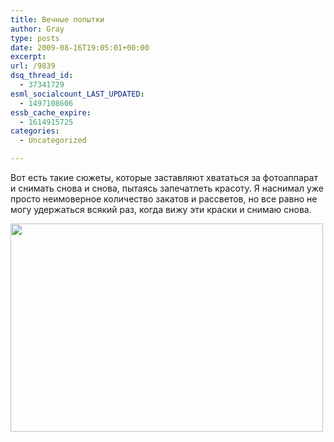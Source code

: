 ```yaml
---
title: Вечные попытки
author: Gray
type: posts
date: 2009-08-16T19:05:01+00:00
excerpt:
url: /9839
dsq_thread_id:
  - 37341729
esml_socialcount_LAST_UPDATED:
  - 1497108606
essb_cache_expire:
  - 1614915725
categories:
  - Uncategorized

---
```








Вот есть такие сюжеты, которые заставляют хвататься за фотоаппарат и снимать снова и снова, пытаясь запечатлеть красоту. Я наснимал уже просто неимоверное количество закатов и рассветов, но все равно не могу удержаться всякий раз, когда вижу эти краски и снимаю снова.

[<img src="https://i0.wp.com/img-fotki.yandex.ru/get/3514/gray7400.6a/0_336cd_8bf2527c_L.jpg?resize=500%2C333" width="500" height="333" title="" alt="" border="0" data-recalc-dims="1" />][1]

 [1]: http://fotki.yandex.ru/users/gray7400/view/210637/
